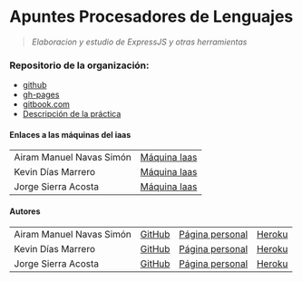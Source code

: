﻿# **Apuntes Procesadores de Lenguajes**

> *Elaboracion y estudio de ExpressJS y otras herramientas*

### Repositorio de la organización:

- [github](https://github.com/ULL-ESIT-PL-1617/estudiar-cookies-y-sessions-en-expressjs-airam-jorge-kevin)
- [gh-pages](https://ull-esit-pl-1617.github.io/estudiar-cookies-y-sessions-en-expressjs-airam-jorge-kevin)
- [gitbook.com](https://airamnavas.gitbooks.io/cookies/content/)
- [Descripción de la práctica](https://casianorodriguezleon.gitbooks.io/ull-esit-1617/content/practicas/practicaanalisislexicotdop.html#recursos)


#### Enlaces a las máquinas del iaas

<table>
<tr>
<td> Airam Manuel Navas Simón </td>
<td> <a href="http://10.6.128.148:8082/">Máquina Iaas</a> </td>
</tr>
<tr>
<td> Kevin Días Marrero </td>
<td> <a href="http://10.6.128.44:8082/">Máquina Iaas</a> </td>
</tr>
<tr>
<td> Jorge Sierra Acosta </td>
<td> <a href="http://10.6.128.185:8082/">Máquina Iaas</a> </td>
</tr>
</table>


#### Autores

<table>
<tr>
<td> Airam Manuel Navas Simón </td>
<td> <a href="https://github.com/AiramNavas">GitHub</a> </td>
<td> <a href="https://airamnavas.github.io/">Página personal</a> </td>
<td> <a href="https://cookiesplairamnavas.herokuapp.com/">Heroku</a> </td>
</tr>
<tr>
<td> Kevin Días Marrero </td>
<td> <a href="https://github.com/alu0100880625">GitHub</a> </td>
<td> <a href="https://alu0100880625.github.io/">Página personal</a></td>
<td> <a href="https://cookiesplalu0100880625.herokuapp.com/">Heroku</a></td>
</tr>
<tr>
<td> Jorge Sierra Acosta </td>
<td> <a href="https://github.com/Ediolot">GitHub</a> </td>
<td> <a href="https://ediolot.github.io/">Página personal</a> </td>
<td> <a href="https://ediolot-cookies.herokuapp.com/">Heroku</a> </td>
</tr>
</table>
